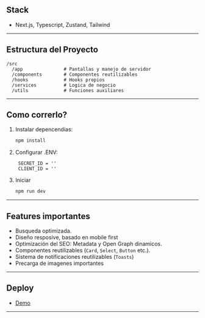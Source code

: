 ## **Stack**
- Next.js, Typescript, Zustand, Tailwind 

---

## **Estructura del Proyecto**
```plaintext
/src
  /app               # Pantallas y manejo de servidor
  /components        # Componentes reutilizables
  /hooks             # Hooks propios
  /services          # Logica de negocio
  /utils             # Funciones auxiliares
```
---

## **Como correrlo?**

1. Instalar depencendias:
   ```bash
   npm install
   ```
   
2. Configurar .ENV:
   ```plaintext
    SECRET_ID = ''
    CLIENT_ID = ''
   ```
3. Iniciar
   ```bash
   npm run dev
   ```
---

## **Features importantes**

- Busqueda optimizada.
- Diseño resposive, basado en mobile first
- Optimización del SEO: Metadata y Open Graph dinamicos.
- Componentes reutilizables (`Card`, `Select`, `Button` etc.).
- Sistema de notificaciones reutilizables (`Toasts`)
- Precarga de imagenes importantes
---






## **Deploy**
- [Demo](https://aerolab-weld.vercel.app/)

---

